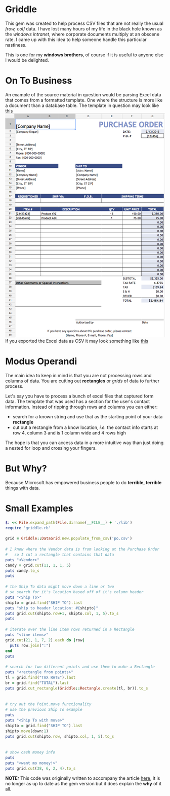 Griddle
=======

This gem was created to help process CSV files that are not really the usual *[row, col]* data.
I have lost many hours of my life in the black hole known as the *windows intranet*, where corporate documents multiply at an obscene rate.
I came up with this idea to help someone handle this particular nastiness.

This is one for my **windows brothers**, of course if it is useful to anyone else I would be delighted.

On To Business
==============

An example of the source material in question would be parsing Excel data that comes from a formatted template. One where the structure is more like a document than a database table.
The template in question may look like this  
![](data/example.png)  
If you exported the Excel data as CSV it may look something like [this](data/po.csv)

Modus Operandi
==============

The main idea to keep in mind is that you are not processing rows and columns of data.
You are cutting out **rectangles** or *grids* of data to further process.

Let's say you have to process a bunch of excel files that captured form data.
The template that was used has a section for the user's contact information.
Instead of ripping through rows and columns you can either:  
- search for a known string and use that as the starting point of your data **rectangle**
- cut out a rectangle from a know location, *i.e.* the contact info starts at row 4, column 3 and is 1 column wide and 4 rows high

The hope is that you can access data in a more intuitive way than just doing a nested for loop and crossing your fingers.

But Why?
=======

Because Microsoft has empowered business people to do **terrible, terrible** things with data.

Small Examples
==============

```ruby
$: << File.expand_path(File.dirname(__FILE__) + './lib')
require 'griddle.rb'

grid = Griddle::DataGrid.new.populate_from_csv('po.csv')

# I know where the Vendor data is from looking at the Purchase Order
#   so I cut a rectangle that contains that data
puts "<Vendor>"
candy = grid.cut(11, 1, 1, 5)
puts candy.to_s
puts

# the Ship To data might move down a line or two
# so search for it's location based off of it's column header
puts "<Ship To>"
shipto = grid.find("SHIP TO").last
puts "ship to header location: #{shipto}"
puts grid.cut(shipto.row+1, shipto.col, 1, 5).to_s
puts

# iterate over the line item rows returned in a Rectangle
puts "<line items>"
grid.cut(21, 1, 7, 2).each do |row|
  puts row.join(":")
end
puts

# search for two different points and use them to make a Rectangle
puts "<rectangle from points>"
tl = grid.find("TAX RATE").last
br = grid.find("TOTAL").last
puts grid.cut_rectangle(Griddle::Rectangle.create(tl, br)).to_s


# try out the Point.move functionality
# use the previous Ship To example
puts
puts "<Ship To with move>"
shipto = grid.find("SHIP TO").last
shipto.move(down:1)
puts grid.cut(shipto.row, shipto.col, 1, 5).to_s


# show cash money info
puts
puts "<want mo money!>"
puts grid.cut(38, 6, 2, 4).to_s
```


**NOTE:** This code was originally written to accompany the article [here](http://pregnantfist.tumblr.com/post/42406731034/eating-glue-or-how-to-parse-csv-like-a-pre-schooler),
It is no longer as up to date as the gem version but it does explain the **why** of it all.

